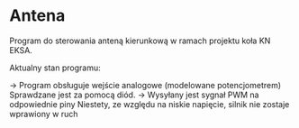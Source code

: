 Antena
======

Program do sterowania anteną kierunkową w ramach projektu koła KN EKSA.

Aktualny stan programu:

-> Program obsługuje wejście analogowe (modelowane potencjometrem)
   Sprawdzane jest za pomocą diód.
-> Wysyłany jest sygnał PWM na odpowiednie piny
   Niestety, ze względu na niskie napięcie, silnik nie zostaje wprawiony w ruch
